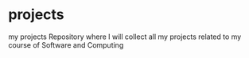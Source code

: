 # projects
my projects
Repository where I will collect all my projects related to my course of Software and Computing
